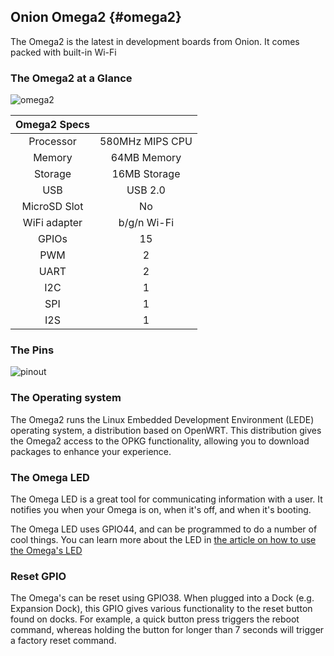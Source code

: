 ## Onion Omega2 {#omega2}

<!-- intro of the Omega2 IoT computer -->
The Omega2 is the latest in development boards from Onion. It comes packed with built-in Wi-Fi

### The Omega2 at a Glance

<!-- TODO: have an illustration with labels -->
![omega2](https://github.com/OnionIoT/Onion-Docs/tree/master/Omega2/Documentation/Hardware-Overview/img/omega-2-pic.png?raw=true)

| Omega2 Specs  | |
| :-------------: | :-------------:  |
| Processor | 580MHz MIPS CPU  |
| Memory | 64MB Memory  |
| Storage | 16MB Storage  |
| USB | USB 2.0  |
| MicroSD Slot | No  |
| WiFi adapter | b/g/n Wi-Fi  |
| GPIOs | 15  |
| PWM | 2  |
| UART | 2  |
| I2C | 1  |
| SPI |  1   |
| I2S | 1  |

### The Pins

<!-- image of omega2 pinout -->
![pinout](https://github.com/OnionIoT/Onion-Docs/tree/master/Omega2/Documentation/Hardware-Overview/img/Omega-2-pinout-diagram.png?raw=true)

<!-- LATER: include section on the 50pin connector -->


### The Operating system

The Omega2 runs the Linux Embedded Development Environment (LEDE) operating system, a distribution based on OpenWRT. This distribution gives the Omega2 access to the OPKG functionality, allowing you to download packages to enhance your experience.

### The Omega LED

The Omega LED is a great tool for communicating information with a user. It notifies you when your Omega is on, when it's off, and when it's booting.

The Omega LED uses GPIO44, and can be programmed to do a number of cool things. You can learn more about the LED in [the article on how to use the Omega's LED](#the-omega-led)

### Reset GPIO

The Omega's can be reset using GPIO38. When plugged into a Dock (e.g. Expansion Dock), this GPIO gives various functionality to the reset button found on docks. For example, a quick button press triggers the reboot command, whereas holding the button for longer than 7 seconds will trigger a factory reset command.

<!-- batch2: ## Antenna and U.FL Connector -->

<!-- Description of SMT antenna used on the Omega, mention that it's directional, have a diagram of the directionality -->
<!-- Describe that U.FL connector can be used to connect other, bigger antennas -->

<!-- TO DO: ## Mechanical Drawing -->

<!-- insert mechanical drawing image, link to repo -->
